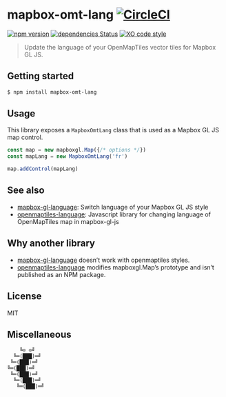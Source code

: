 # mapbox-omt-lang [![CircleCI](https://circleci.com/gh/tusbar/mapbox-omt-lang.svg?style=svg)](https://circleci.com/gh/tusbar/mapbox-omt-lang)

[![npm version](https://img.shields.io/npm/v/mapbox-omt-lang.svg)](https://www.npmjs.com/package/mapbox-omt-lang)
[![dependencies Status](https://david-dm.org/tusbar/mapbox-omt-lang/status.svg)](https://david-dm.org/tusbar/mapbox-omt-lang)
[![XO code style](https://img.shields.io/badge/code_style-XO-5ed9c7.svg)](https://github.com/sindresorhus/xo)

> Update the language of your OpenMapTiles vector tiles for Mapbox GL JS.

## Getting started

```bash
$ npm install mapbox-omt-lang
```

## Usage

This library exposes a `MapboxOmtLang` class that is used as a Mapbox GL JS map control.

```js
const map = new mapboxgl.Map({/* options */})
const mapLang = new MapboxOmtLang('fr')

map.addControl(mapLang)
```

## See also

* [mapbox-gl-language](https://github.com/mapbox/mapbox-gl-language): Switch language of your Mapbox GL JS style
* [openmaptiles-language](https://github.com/klokantech/openmaptiles-language): Javascript library for changing language of OpenMapTiles map in mapbox-gl-js

## Why another library

* [mapbox-gl-language](https://github.com/mapbox/mapbox-gl-language) doesn’t work with openmaptiles styles.
* [openmaptiles-language](https://github.com/klokantech/openmaptiles-language) modifies mapboxgl.Map’s prototype and isn’t published as an NPM package.

## License

MIT


## Miscellaneous

```
    ╚⊙ ⊙╝
  ╚═(███)═╝
 ╚═(███)═╝
╚═(███)═╝
 ╚═(███)═╝
  ╚═(███)═╝
   ╚═(███)═╝
```
